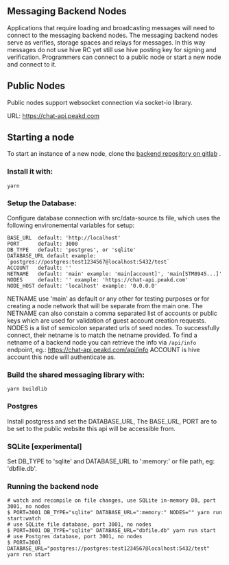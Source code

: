 

## Messaging Backend Nodes

Applications that require loading and broadcasting messages will need to connect to the messaging backend nodes.
The messaging backend nodes serve as verifies, storage spaces and relays for messages. 
In this way messages do not use hive RC yet still use hive posting key for signing and verification. 
Programmers can connect to a public node or start a new node and connect to it.

## Public Nodes

Public nodes support websocket connection via socket-io library. 

URL: https://chat-api.peakd.com

## Starting a node

To start an instance of a new node, clone the [backend repository on gitlab](https://gitlab.com/peakd/sting-message-backend/-/blob/progr-am7/apps/backend/README.md) .

### Install it with:
```
yarn
```

### Setup the Database:
Configure database connection with src/data-source.ts file,
which uses the following environemental variables for setup:

```
BASE_URL  default: 'http://localhost'
PORT      default: 3000
DB_TYPE   default: 'postgres', or 'sqlite'
DATABASE_URL default example: `postgres://postgres:test1234567@localhost:5432/test`
ACCOUNT   default: ''
NETNAME   default: 'main' example: 'main[account]', 'main[STM8945...]'
NODES     default: '' example: 'https://chat-api.peakd.com'
NODE_HOST default: 'localhost' example: '0.0.0.0'

```

NETNAME use 'main' as default or any other for testing purposes or for creating a node network
that will be separate from the main one. The NETNAME can also constain a comma separated list
of accounts or public keys which are used for validation of guest account creation requests.
NODES is a list of semicolon separated urls of seed nodes. To successfully connect, their netname
is to match the netname provided. To find a netname of a backend node you can retrieve the info via
`/api/info` endpoint, eg.: https://chat-api.peakd.com/api/info
ACCOUNT is hive account this node will authenticate as.

### Build the shared messaging library with:
```
yarn buildlib
```

### Postgres
Install postgress and set the DATABASE_URL,
The BASE_URL, PORT are to be set to the public website this api will be accessible from.

### SQLite [experimental]
Set DB_TYPE to 'sqlite' and DATABASE_URL to ':memory:' or file path, eg: 'dbfile.db'.

### Running the backend node

```
# watch and recompile on file changes, use SQLite in-memory DB, port 3001, no nodes
$ PORT=3001 DB_TYPE="sqlite" DATABASE_URL=":memory:" NODES="" yarn run start:watch
# use SQLite file database, port 3001, no nodes
$ PORT=3001 DB_TYPE="sqlite" DATABASE_URL="dbfile.db" yarn run start
# use Postgres database, port 3001, no nodes
$ PORT=3001 DATABASE_URL="postgres://postgres:test1234567@localhost:5432/test" yarn run start

```





